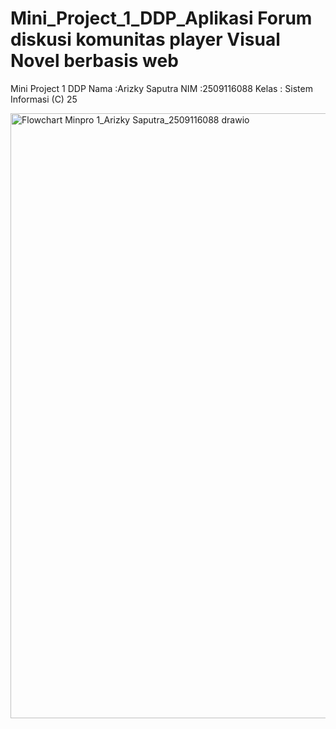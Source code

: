 # Mini_Project_1_DDP_Aplikasi Forum diskusi komunitas player Visual Novel berbasis web
Mini Project 1 DDP
Nama   :Arizky Saputra
NIM    :2509116088
Kelas  : Sistem Informasi (C) 25

<img width="1211" height="968" alt="Flowchart Minpro 1_Arizky Saputra_2509116088 drawio" src="https://github.com/user-attachments/assets/73f1a760-1390-44b8-aebf-f84527267ff4" />

